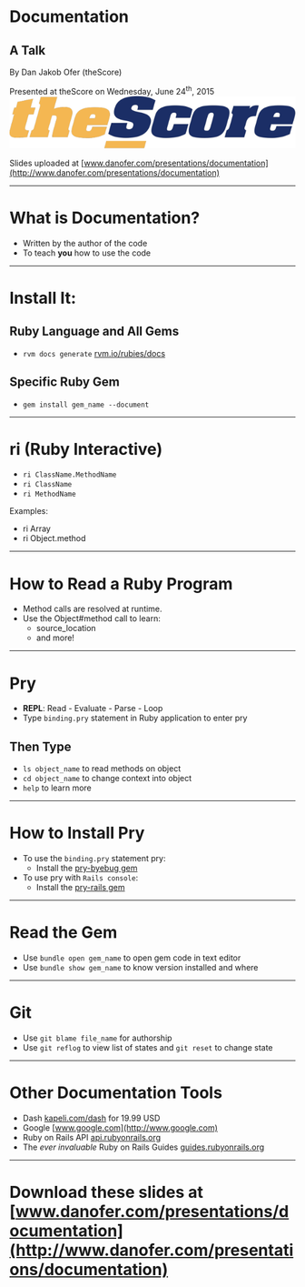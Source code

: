 # Documentation
## A Talk

By Dan Jakob Ofer (theScore)

Presented at theScore on Wednesday, June 24<sup>th</sup>, 2015
<br>
![inline 70%](images/the_score_logo.png)

Slides uploaded at [www.danofer.com/presentations/documentation](http://www.danofer.com/presentations/documentation)

---

# What is Documentation?

- Written by the author of the code
- To teach **you** how to use the code

---

# Install It:

## Ruby Language and All Gems

- `rvm docs generate` [rvm.io/rubies/docs](https://rvm.io/rubies/docs)

## Specific Ruby Gem

- `gem install gem_name --document`

---

# ri (Ruby Interactive)

- `ri ClassName.MethodName`
- `ri ClassName`
- `ri MethodName`

Examples:
- ri Array
- ri Object.method

---

# How to Read a Ruby Program

- Method calls are resolved at runtime.
- Use the Object#method call to learn:
   - source_location
   - and more!

---

# Pry

- **REPL**: Read - Evaluate - Parse - Loop
- Type `binding.pry` statement in Ruby application to enter pry

## Then Type
- `ls object_name` to read methods on object
- `cd object_name` to change context into object
- `help` to learn more

---

# How to Install Pry

- To use the `binding.pry` statement pry:
  - Install the [pry-byebug gem](https://github.com/deivid-rodriguez/pry-byebug)
- To use pry with `Rails console`:
  - Install the [pry-rails gem](https://github.com/rweng/pry-rails)

---

# Read the Gem

- Use `bundle open gem_name` to open gem code in text editor
- Use `bundle show gem_name` to know version installed and where

---

# Git

- Use `git blame file_name` for authorship
- Use `git reflog` to view list of states and `git reset` to change state

---

# Other Documentation Tools

- Dash [kapeli.com/dash](https://kapeli.com/dash) for 19.99 USD
- Google [www.google.com](http://www.google.com)
- Ruby on Rails API [api.rubyonrails.org](http://api.rubyonrails.org)
- The *ever invaluable* Ruby on Rails Guides [guides.rubyonrails.org](http://guides.rubyonrails.org)

---

# Download these slides at [www.danofer.com/presentations/documentation](http://www.danofer.com/presentations/documentation)
